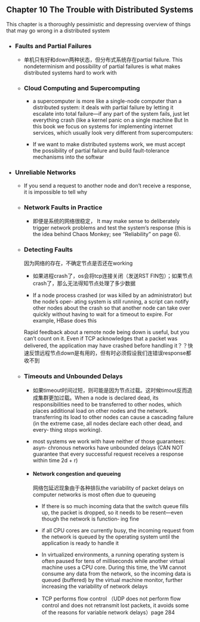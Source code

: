 ## Chapter 10 The Trouble with Distributed Systems

This chapter is a thoroughly pessimistic and depressing overview of things that may
go wrong in a distributed system


- ### Faults and Partial Failures

    - 单机只有好和down两种状态，但分布式系统存在partial failure. This nondeterminism and possibility of partial failures is what makes distributed systems hard to work with

    - ### Cloud Computing and Supercomputing

        - a supercomputer is more like a single-node
computer than a distributed system: it deals with partial failure by letting it escalate
into total failure—if any part of the system fails, just let everything crash (like a kernel
panic on a single machine But In this book we focus on systems for implementing internet services, which usually
look very different from supercomputers:

        - If we want to make distributed systems work, we must accept the possibility of partial
failure and build fault-tolerance mechanisms into the softwar

- ### Unreliable Networks

    - If you send a request to another node
and don’t receive a response, it is impossible to tell why

    - ### Network Faults in Practice

        - 即便是系统的网络很稳定， It may make sense to deliberately trigger network problems and
test the system’s response (this is the idea behind Chaos Monkey; see “Reliability” on
page 6).

    - ### Detecting Faults
        
        因为网络的存在，不确定节点是否还在working

        - 如果进程crash了，os会将tcp连接关闭（发送RST FIN包）；如果节点crash了，那么无法得知节点处理了多少数据

        - If a node process crashed (or was killed by an administrator) but the node’s oper‐
ating system is still running, a script can notify other nodes about the crash so
that another node can take over quickly without having to wait for a timeout to
expire. For example, HBase does this

        Rapid feedback about a remote node being down is useful, but you can’t count on it.
Even if TCP acknowledges that a packet was delivered, the application may have
crashed before handling it？？快速反馈远程节点down是有用的，但有时必须假设我们连错误response都收不到


    - ### Timeouts and Unbounded Delays

        - 如果timeout时间过短，则可能是因为节点过载。这时候timout反而造成集群更加过载。When a node is declared dead, its responsibilities need to be transferred to other
nodes, which places additional load on other nodes and the network. transferring its load to other nodes can cause a
cascading failure (in the extreme case, all nodes declare each other dead, and every‐
thing stops working).

        - most systems we work with have neither of those guarantees: asyn‐
chronous networks have unbounded delays (CAN NOT guarantee that every successful request receives a response within time 2d + r)


        - #### Network congestion and queueing

            网络包延迟现象由于各种排队the variability of packet delays on computer networks is most often
due to queueing

            - If there is so much incoming data that the switch queue fills up, the
packet is dropped, so it needs to be resent—even though the network is function‐
ing fine
            - if all CPU cores are currently
busy, the incoming request from the network is queued by the operating system
until the application is ready to handle it

            - In virtualized environments, a running operating system is often paused for tens
of milliseconds while another virtual machine uses a CPU core. During this time,
the VM cannot consume any data from the network, so the incoming data is
queued (buffered) by the virtual machine monitor, further increasing the
variability of network delays

            - TCP performs flow control （UDP does not perform flow control and does not retransmit lost packets,
it avoids some of the reasons for variable network delays）page 284






        

